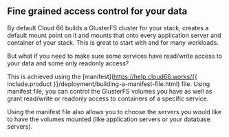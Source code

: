 <!-- usedin: [ _legacy_docker/AddIns/glusterfs-v1.md, _maestro/AddIns/glusterfs-v1.md, _node/addins/glusterfs-v1.md, _rails/AddIns/glusterfs-v1.md] -->


## Fine grained access control for your data
By default Cloud 66 builds a GlusterFS cluster for your stack, creates a default mount point on it and mounts that onto every application server and container of your stack. This is great to start with and for many workloads.

But what if you need to make sure some services have read/write access to your data and some only readonly access?

This is achieved using the [manifest](https://help.cloud66.works/{{ include.product }}/deployment/building-a-manifest-file.html) file. Using manifest file, you can control the GlusterFS volumes you have as well as grant read/write or readonly access to containers of a specific service. 

Using the manifest file also allows you to choose the servers you would like to have the volumes mounted (like application servers or your database servers).

